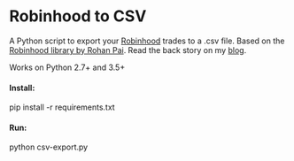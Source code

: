# Robinhood to CSV

A Python script to export your [Robinhood](https://www.robinhood.com) trades to a .csv file.  Based on the [Robinhood library by Rohan Pai](https://github.com/Jamonek/Robinhood).  Read the back story on my [blog](http://www.onlineaspect.com/2015/12/17/export-robinhood-investments-to-csv).

Works on Python 2.7+ and 3.5+

#### Install:
pip install -r requirements.txt

#### Run:
python csv-export.py
